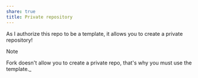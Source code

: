 ```yaml
---
share: true
title: Private repository
---
```


As I authorize this repo to be a template, it allows you to create a private repository!

> [!Note]
> Fork doesn't allow you to create a private repo, that's why you must use the template._

